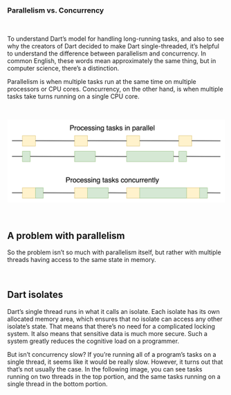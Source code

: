### Parallelism vs. Concurrency


</br>

To understand Dart’s model for handling long-running tasks, and also to see why the creators of Dart decided to make Dart single-threaded, it’s helpful to understand the difference between parallelism and concurrency. In common English, these words mean approximately the same thing, but in computer science, there’s a distinction.

Parallelism is when multiple tasks run at the same time on multiple processors or CPU cores. Concurrency, on the other hand, is when multiple tasks take turns running on a single CPU core.

</br>

![Drag Racing](/Assets/Parallelism_concurrency.png)


</br>

## A problem with parallelism

So the problem isn’t so much with parallelism itself, but rather with multiple threads having access to the same state in memory.

</br>

## Dart isolates

Dart’s single thread runs in what it calls an isolate. Each isolate has its own allocated memory area, which ensures that no isolate can access any other isolate’s state. That means that there’s no need for a complicated locking system. It also means that sensitive data is much more secure. Such a system greatly reduces the cognitive load on a programmer.

But isn’t concurrency slow?
If you’re running all of a program’s tasks on a single thread, it seems like it would be really slow. However, it turns out that that’s not usually the case. In the following image, you can see tasks running on two threads in the top portion, and the same tasks running on a single thread in the bottom portion.
